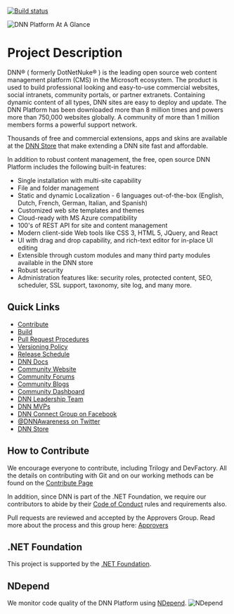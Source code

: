 [![Build status](https://dotnet.visualstudio.com/DNN/_apis/build/status/dnnsoftware.Dnn.Platform?branchName=develop)](https://dotnet.visualstudio.com/DNN/_build/latest?definitionId=145&branchName=develop)

![DNN Platform At A Glance](dnnplatform.png)

# Project Description

DNN® ( formerly DotNetNuke® ) is the leading open source web content management platform (CMS) in the Microsoft ecosystem. The product is used to build professional looking and easy-to-use commercial websites, social intranets, community portals, or partner extranets. Containing dynamic content of all types, DNN sites are easy to deploy and update. The DNN Platform has been downloaded more than 8 million times and powers more than 750,000 websites globally. A community of more than 1 million members forms a powerful support network. 

Thousands of free and commercial extensions, apps and skins are available at the [DNN Store](http://store.dnnsoftware.com/) that make extending a DNN site fast and affordable.   

In addition to robust content management, the free, open source DNN Platform includes the following built-in features:

* Single installation with multi-site capability  
* File and folder management
* Static and dynamic Localization - 6 languages out-of-the-box (English, Dutch, French, German, Italian, and Spanish)
* Customized web site templates and themes
* Cloud-ready with MS Azure compatibility
* 100's of REST API for site and content management
* Modern client-side Web tools like CSS 3, HTML 5, JQuery, and React
* UI with drag and drop capability, and rich-text editor for in-place UI editing
* Extensible through custom modules and many third party modules available in the DNN store
* Robust security
* Administration features like: security roles, protected content, SEO, scheduler, SSL support, taxonomy, site log, and many more.

## Quick Links  

* [Contribute](CONTRIBUTING.md)
* [Build](.github/BUILD.md)
* [Pull Request Procedures](.github/PULL_REQUEST_PROCESS.md)
* [Versioning Policy](.github/VERSIONING_POLICY.md)
* [Release Schedule](.github/RELEASE_SCHEDULE.md)
* [DNN Docs](https://dnndocs.com)
* [Community Website](https://dnncommunity.org)
* [Community Forums](https://dnncommunity.org/forums)
* [Community Blogs](https://dnncommunity.org/blogs)
* [Community Dashboard](https://dnncommunity.org/Community/Dashboard)
* [DNN Leadership Team](https://dnncommunity.org/Community/Leadership-Team)
* [DNN MVPs](https://dnncommunity.org/Community/MVPs/Current-MVPs)
* [DNN Connect Group on Facebook](https://www.facebook.com/groups/dnnconnect/)
* [@DNNAwareness on Twitter](https://www.Twitter.com/DNN)
* [DNN Store](http://store.dnnsoftware.com/)  

## How to Contribute

We encourage everyone to contribute, including Trilogy and DevFactory.
All the details on contributing with Git and on our working methods can be found on the [Contribute Page](CONTRIBUTING.md)

In addition, since DNN is part of the .NET Foundation, we require our contributors to abide by their [Code of Conduct](https://www.dotnetfoundation.org/code-of-conduct) rules and requirements also.

Pull requests are reviewed and accepted by the Approvers Group. Read more about the process and this group here: [Approvers](.github/APPROVERS.md)

## .NET Foundation

This project is supported by the [.NET Foundation](https://dotnetfoundation.org).

## NDepend

We monitor code quality of the DNN Platform using [NDepend](https://www.ndepend.com).
![NDepend](.github/images/PoweredByNDepend.png)
